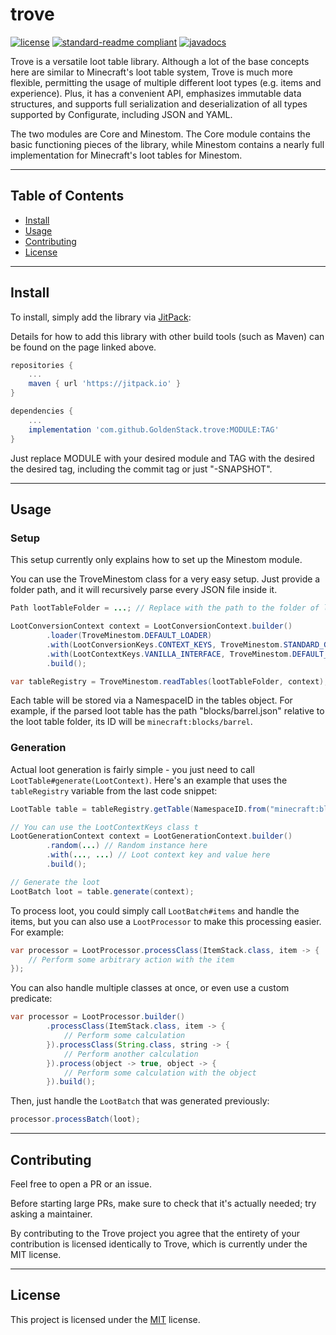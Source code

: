 # trove

[![license](https://img.shields.io/github/license/GoldenStack/trove?style=for-the-badge&color=dd2233)](../LICENSE)
[![standard-readme compliant](https://img.shields.io/badge/readme%20style-standard-brightgreen.svg?style=for-the-badge)](https://github.com/RichardLitt/standard-readme)
[![javadocs](https://img.shields.io/badge/documentation-javadocs-4d7a97?style=for-the-badge)](https://javadoc.jitpack.io/com/github/GoldenStack/trove/master-SNAPSHOT/javadoc/)

Trove is a versatile loot table library. Although a lot of the base concepts here are similar to Minecraft's loot table
system, Trove is much more flexible, permitting the usage of multiple different loot types (e.g. items and experience).
Plus, it has a convenient API, emphasizes immutable data structures, and supports full serialization and deserialization
of all types supported by Configurate, including JSON and YAML.

The two modules are Core and Minestom. The Core module contains the basic functioning pieces of the library, while
Minestom contains a nearly full implementation for Minecraft's loot tables for Minestom.

---

## Table of Contents
- [Install](#install)
- [Usage](#usage)
- [Contributing](#contributing)
- [License](#license)

---

## Install

To install, simply add the library via [JitPack](https://jitpack.io/#GoldenStack/trove/):

Details for how to add this library with other build tools (such as Maven) can be found on the page linked above.
``` gradle
repositories {
    ...
    maven { url 'https://jitpack.io' }
}

dependencies {
    ...
    implementation 'com.github.GoldenStack.trove:MODULE:TAG'
}
```
Just replace MODULE with your desired module and TAG with the desired the desired tag, including the commit tag or just
"-SNAPSHOT".

---

## Usage

###  Setup

This setup currently only explains how to set up the Minestom module.

You can use the TroveMinestom class for a very easy setup. Just provide a folder path, and it will recursively parse
every JSON file inside it.

``` java
Path lootTableFolder = ...; // Replace with the path to the folder of loot tables

LootConversionContext context = LootConversionContext.builder()
        .loader(TroveMinestom.DEFAULT_LOADER)
        .with(LootConversionKeys.CONTEXT_KEYS, TroveMinestom.STANDARD_GROUPS)
        .with(LootContextKeys.VANILLA_INTERFACE, TroveMinestom.DEFAULT_INTERFACE)
        .build();

var tableRegistry = TroveMinestom.readTables(lootTableFolder, context);
```
Each table will be stored via a NamespaceID in the tables object. For example, if the parsed loot table has the path
"blocks/barrel.json" relative to the loot table folder, its ID will be `minecraft:blocks/barrel`.


### Generation
Actual loot generation is fairly simple - you just need to call `LootTable#generate(LootContext)`.
Here's an example that uses the `tableRegistry` variable from the last code snippet:

``` java
LootTable table = tableRegistry.getTable(NamespaceID.from("minecraft:blocks/stone"));

// You can use the LootContextKeys class t
LootGenerationContext context = LootGenerationContext.builder()
        .random(...) // Random instance here
        .with(..., ...) // Loot context key and value here
        .build();

// Generate the loot
LootBatch loot = table.generate(context);
```
To process loot, you could simply call `LootBatch#items` and handle the items, but you can also use a `LootProcessor` to
make this processing easier. For example:
``` java
var processor = LootProcessor.processClass(ItemStack.class, item -> {
    // Perform some arbitrary action with the item
});
```

You can also handle multiple classes at once, or even use a custom predicate:

``` java
var processor = LootProcessor.builder()
        .processClass(ItemStack.class, item -> {
            // Perform some calculation
        }).processClass(String.class, string -> {
            // Perform another calculation
        }).process(object -> true, object -> {
            // Perform some calculation with the object
        }).build();
```

Then, just handle the `LootBatch` that was generated previously:

``` java
processor.processBatch(loot);
```

---

## Contributing

Feel free to open a PR or an issue.

Before starting large PRs, make sure to check that it's actually needed; try asking a maintainer.

By contributing to the Trove project you agree that the entirety of your contribution is licensed identically to Trove,
which is currently under the MIT license.

---

## License

This project is licensed under the [MIT](../LICENSE) license.